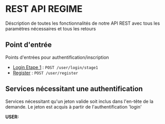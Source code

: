 # REST API REGIME

Déscription de toutes les fonctionnalités de notre API REST avec tous les paramètres nécessaires et tous les retours

## Point d'entrée

Points d'entrées pour authentification/inscription

- [Login Etape 1](API_documents/users/login_stage_1.md) : `POST /user/login/stage1`
- [Register](API_documents/users/register.md) : `POST /user/register`

## Services nécessitant une authentification

Services nécessitant qu'un jeton valide soit inclus dans l'en-tête de la demande. Le jeton est acquis à partir de l'authentification 'login'

**USER:**


